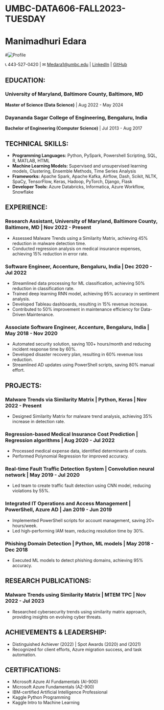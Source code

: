 # UMBC-DATA606-FALL2023-TUESDAY
# Manimadhuri Edara

#![Profile](http://localhost:8888/view/Profile.png)

📞 443-527-0420 | ✉ Medara1@umbc.edu | [LinkedIn](linkedin.com/in/manimadhuriedara) | [GitHub](github.com/MANIMADHURIE)

## EDUCATION:
### University of Maryland, Baltimore County, Baltimore, MD
**Master of Science (Data Science)** | Aug 2022 - May 2024

### Dayananda Sagar College of Engineering, Bengaluru, India
**Bachelor of Engineering (Computer Science)** | Jul 2013 - Aug 2017

## TECHNICAL SKILLS:
- **Programming Languages:** Python, PySpark, Powershell Scripting, SQL, R, MATLAB, HTML
- **Machine Learning Models:** Supervised and unsupervised learning models, Clustering, Ensemble Methods, Time Series Analysis
- **Frameworks:** Apache Spark, Apache Kafka, Airflow, Dash, Scikit, NLTK, SpaCy, TensorFlow, Keras, Hadoop, PyTorch, Django, Flask
- **Developer Tools:** Azure Databricks, Informatica, Azure Workflow, Snowflake

## EXPERIENCE:
### Research Assistant, University of Maryland, Baltimore County, Baltimore, MD | Nov 2022 - Present
- Assessed Malware Trends using a Similarity Matrix, achieving 45% reduction in malware detection time.
- Conducted regression analysis on medical insurance expenses, achieving 15% reduction in error rate.

### Software Engineer, Accenture, Bengaluru, India | Dec 2020 - Jul 2022
- Streamlined data processing for ML classification, achieving 50% reduction in classification rate.
- Trained deep learning RNN model, achieving 95% accuracy in sentiment analysis.
- Developed Tableau dashboards, resulting in 15% revenue increase.
- Contributed to 50% improvement in maintenance efficiency for Data-Driven Maintenance.

### Associate Software Engineer, Accenture, Bengaluru, India | May 2018 - Nov 2020
- Automated security solution, saving 100+ hours/month and reducing incident response time by 60%.
- Developed disaster recovery plan, resulting in 60% revenue loss reduction.
- Streamlined AD updates using PowerShell scripts, saving 80% manual effort.

## PROJECTS:

### Malware Trends via Similarity Matrix | Python, Keras | Nov 2022 - Present
- Designed Similarity Matrix for malware trend analysis, achieving 35% increase in detection rate.

### Regression-based Medical Insurance Cost Prediction | Regression algorithms | Aug 2020 - Jul 2022
- Processed medical expense data, identified determinants of costs.
- Performed Polynomial Regression for improved accuracy.

### Real-time Fault Traffic Detection System | Convolution neural network | May 2019 - Jul 2020
- Led team to create traffic fault detection using CNN model, reducing violations by 55%.

### Integrated IT Operations and Access Management | PowerShell, Azure AD | Jan 2019 - Jun 2019
- Implemented PowerShell scripts for account management, saving 20+ hours/week.
- Led high-performing IAM team, reducing resolution time by 30%.

### Phishing Domain Detection | Python, ML models | May 2018 - Dec 2018
- Executed ML models to detect phishing domains, achieving 95% accuracy.

## RESEARCH PUBLICATIONS:

### Malware Trends using Similarity Matrix | MTEM TPC | Nov 2022 - Jul 2023
- Researched cybersecurity trends using similarity matrix approach, providing insights on evolving cyber threats.

## ACHIEVEMENTS & LEADERSHIP:
- Distinguished Achiever (2022) | Spot Awards (2020) and (2021)
- Recognized for client efforts, Azure migration success, and task automation.

## CERTIFICATIONS:
- Microsoft Azure AI Fundamentals (AI-900)
- Microsoft Azure Fundamentals (AZ-900)
- IBM-certified Artificial Intelligence Professional
- Kaggle Python Programming
- Kaggle Intro to Machine Learning
